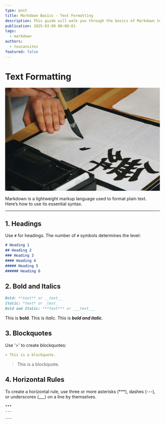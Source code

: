 ```yaml
---
type: post
title: Markdown Basics - Text Formatting
description: This guide will walk you through the basics of Markdown text formatting
publication: 2025-03-09 00:00:01
tags:
  - markdown
authors:
  - toucansites
featured: false
---
```


# Text Formatting

![Cover Image](./assets/cover.jpg)

Markdown is a lightweight markup language used to format plain text. Here’s how to use its essential syntax.

---

## 1. Headings

Use `#` for headings. The number of `#` symbols determines the level:

```markdown
# Heading 1
## Heading 2
### Heading 3
#### Heading 4
##### Heading 5
###### Heading 6
```

## 2. Bold and Italics

```markdown
Bold: **text** or __text__
Italic: *text* or _text_
Bold and Italic: ***text*** or ___text___
```

This is **bold**.
This is _italic_.
This is ***bold and italic***.

## 3. Blockquotes

Use '>' to create blockquotes:

```markdown
> This is a blockquote.
```

> This is a blockquote.

## 4. Horizontal Rules

To create a horizontal rule, use three or more asterisks (***), dashes (---), or underscores (___) on a line by themselves.

```markdown
***
---
___
```
